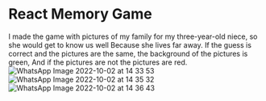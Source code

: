 # React Memory Game
I made the game with pictures of my family for my three-year-old niece, so she would get to know us well
Because she lives far away.
If the guess is correct and the pictures are the same, the background of the pictures is green,
And if the pictures are not the pictures are red.
![WhatsApp Image 2022-10-02 at 14 33 53](https://user-images.githubusercontent.com/87426478/193451972-0269039a-9cd9-445d-a41b-802eba7fc332.jpeg)
![WhatsApp Image 2022-10-02 at 14 35 32](https://user-images.githubusercontent.com/87426478/193451981-2c31c12d-1434-4cad-80f6-59b348e70f11.jpeg)
![WhatsApp Image 2022-10-02 at 14 36 43](https://user-images.githubusercontent.com/87426478/193451986-28c7322b-5798-4086-9b14-b4ad14964183.jpeg)
